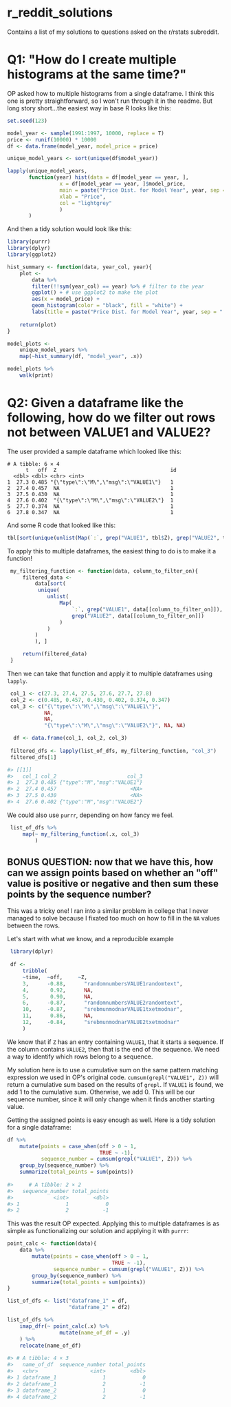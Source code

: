 # r_reddit_solutions
Contains a list of my solutions to questions asked on the r/rstats subreddit.

# Q1: "How do I create multiple histograms at the same time?"

OP asked how to multiple histograms from a single dataframe. I think this one is pretty straightforward, so I won't run through it in the readme. But long story short...the easiest way in base R looks like this:

```r
set.seed(123)

model_year <- sample(1991:1997, 10000, replace = T)
price <- runif(10000) * 10000
df <- data.frame(model_year, model_price = price)

unique_model_years <- sort(unique(df$model_year))

lapply(unique_model_years, 
       function(year) hist(data = df[model_year == year, ], 
                 x = df[model_year == year, ]$model_price, 
                 main = paste("Price Dist. for Model Year", year, sep = " "), 
                 xlab = "Price", 
                 col = "lightgrey"
                 )
       )
```

And then a tidy solution would look like this:

```r
library(purrr)
library(dplyr)
library(ggplot2)

hist_summary <- function(data, year_col, year){
    plot <- 
        data %>%
        filter(!!sym(year_col) == year) %>% # filter to the year
        ggplot() + # use ggplot2 to make the plot
        aes(x = model_price) + 
        geom_histogram(color = "black", fill = "white") +
        labs(title = paste("Price Dist. for Model Year", year, sep = " "))
    
    return(plot)
}

model_plots <- 
    unique_model_years %>%
    map(~hist_summary(df, "model_year", .x)) 

model_plots %>%
    walk(print) 
```

# Q2: Given a dataframe like the following, how do we filter out rows not between VALUE1 and VALUE2?
The user provided a sample dataframe which looked like this:

```
# A tibble: 6 × 4
      t   off  Z                                     id
  <dbl> <dbl> <chr> <int>
1  27.3 0.485 "{\"type\":\"M\",\"msg\":\"VALUE1\"}   1
2  27.4 0.457  NA                                    1                                      
3  27.5 0.430  NA                                    1                                     
4  27.6 0.402  "{\"type\":\"M\",\"msg\":\"VALUE2\"}  1                                     
5  27.7 0.374  NA                                    1                                     
6  27.8 0.347  NA                                    1  
```

And some R code that looked like this:

```r
tbl[sort(unique(unlist(Map(`:`, grep("VALUE1", tbl$Z), grep("VALUE2", tbl$Z))))),] 
```

To apply this to multiple dataframes, the easiest thing to do is to make it a function! 

```r
 my_filtering_function <- function(data, column_to_filter_on){
     filtered_data <- 
         data[sort(
          unique(
             unlist(
                 Map(
                     `:`, grep("VALUE1", data[[column_to_filter_on]]), 
                     grep("VALUE2", data[[column_to_filter_on]])
                 )
             )
         )
         ), ]

     return(filtered_data)
 }
```

Then we can take that function and apply it to multiple dataframes using `lapply`. 

```r
 col_1 <- c(27.3, 27.4, 27.5, 27.6, 27.7, 27.8)
 col_2 <- c(0.485, 0.457, 0.430, 0.402, 0.374, 0.347)
 col_3 <- c("{\"type\":\"M\",\"msg\":\"VALUE1\"}", 
            NA, 
            NA, 
            "{\"type\":\"M\",\"msg\":\"VALUE2\"}", NA, NA)

  df <- data.frame(col_1, col_2, col_3)
  
 filtered_dfs <- lapply(list_of_dfs, my_filtering_function, "col_3")
 filtered_dfs[1]

#> [[1]]
#>   col_1 col_2                       col_3
#> 1  27.3 0.485 {"type":"M","msg":"VALUE1"}
#> 2  27.4 0.457                        <NA>
#> 3  27.5 0.430                        <NA>
#> 4  27.6 0.402 {"type":"M","msg":"VALUE2"}
```

We could also use `purrr`, depending on how fancy we feel. 

```r
 list_of_dfs %>%
     map(~ my_filtering_function(.x, col_3)
         )
```

## BONUS QUESTION: now that we have this, how can we assign points based on whether an "off" value is positive or negative and then sum these points by the sequence number?

This was a tricky one! I ran into a similar problem in college that I never managed to solve because I fixated too much on how to fill in the `NA` values between the rows.

Let's start with what we know, and a reproducible example

```r
 library(dplyr)
 
 df <-
     tribble(
     ~time,  ~off,     ~Z,
     3,      -0.88,      "randomnumbersVALUE1randomtext",
     4,       0.92,      NA,
     5,       0.90,      NA,
     6,      -0.87,      "randomnumbersVALUE2randomtext",
     10,     -0.87,      "srebmunmodnarVALUE1txetmodnar",
     11,      0.86,      NA,
     12,     -0.84,      "srebmunmodnarVALUE2txetmodnar"
     )
```

We know that if `Z` has an entry containing `VALUE1`, that it starts a sequence. If the column contains `VALUE2`, then that is the end of the sequence. We need a way to identify which rows belong to a sequence. 

My solution here is to use a cumulative sum on the same pattern matching expression we used in OP's original code. `cumsum(grepl("VALUE1", Z))` will return a cumulative sum based on the results of `grepl`. If `VALUE1` is found, we add 1 to the cumulative sum. Otherwise, we add 0. This will be our sequence number, since it will only change when it finds another starting value.

Getting the assigned points is easy enough as well. Here is a tidy solution for a single dataframe: 

```r
df %>%
    mutate(points = case_when(off > 0 ~ 1, 
                              TRUE ~ -1), 
           sequence_number = cumsum(grepl("VALUE1", Z))) %>%
    group_by(sequence_number) %>%
    summarize(total_points = sum(points))
    
#>     # A tibble: 2 × 2
#>   sequence_number total_points
#>             <int>        <dbl>
#> 1               1            0
#> 2               2           -1
```

This was the result OP expected. Applying this to multiple dataframes is as simple as functionalizing our solution and applying it with `purrr`:

```r
point_calc <- function(data){
    data %>%
        mutate(points = case_when(off > 0 ~ 1, 
                                  TRUE ~ -1), 
               sequence_number = cumsum(grepl("VALUE1", Z))) %>%
        group_by(sequence_number) %>%
        summarize(total_points = sum(points))
}

list_of_dfs <- list("dataframe_1" = df, 
                    "dataframe_2" = df2)

list_of_dfs %>%
    imap_dfr(~ point_calc(.x) %>%
                 mutate(name_of_df = .y)
    ) %>%
    relocate(name_of_df)
    
#> # A tibble: 4 × 3
#>   name_of_df  sequence_number total_points
#>   <chr>                 <int>        <dbl>
#> 1 dataframe_1               1            0
#> 2 dataframe_1               2           -1
#> 3 dataframe_2               1            0
#> 4 dataframe_2               2           -1    
```
